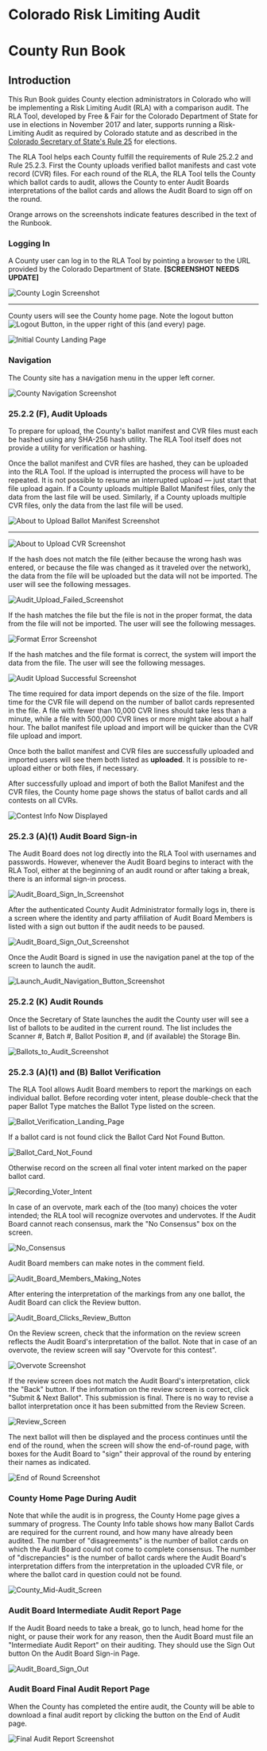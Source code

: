 # Colorado Risk Limiting Audit 
# County Run Book

## Introduction

This Run Book guides County election administrators in Colorado who will be
implementing a Risk Limiting Audit (RLA) with a comparison audit.
The RLA Tool, developed by Free & Fair for the
Colorado Department of State for use in elections in November 2017 and later, 
supports running a Risk-Limiting Audit as required by
Colorado statute and as described in the
[Colorado Secretary of State's Rule 25](http://www.sos.state.co.us/pubs/rule_making/CurrentRules/8CCR1505-1/ElectionRules.pdf) for
elections. 

The RLA Tool helps each County
fulfill the requirements of Rule 25.2.2 and Rule 25.2.3.
First the County uploads verified ballot manifests and cast vote record
(CVR) files. For each round of the RLA, the RLA Tool tells the County which ballot cards to audit, allows the County to enter Audit Boards 
interpretations of the ballot cards and allows the Audit Board to sign off on the round.

Orange arrows on the screenshots indicate features described in the text of the Runbook.
 
### Logging In

A County user can log in to the RLA Tool by pointing a browser to the URL provided by the Colorado Department of State. **[SCREENSHOT NEEDS UPDATE]**

![County Login Screenshot](./screenshots/a-county_login.png)

***

County users will see the County home page. Note the 
logout button ![Logout Button](./screenshots/LogoutButton.png), in the upper right of this (and every) page.

![Initial County Landing Page](./screenshots/c-initial_county_landing_page_unified.png)

### Navigation

The County site has a navigation menu in the upper left corner.

![County Navigation Screenshot](./screenshots/b-county_nav.png)

### 25.2.2 (F), <a name="comparison-audit-upload">Audit Uploads</a>

To prepare for upload, the County's ballot manifest and CVR files must each be
 hashed using any SHA-256 hash utility. The RLA Tool
itself does not provide a utility for verification or hashing. 

Once the ballot manifest and CVR files are hashed, they
can be uploaded into the RLA Tool. If the upload is interrupted the process 
will have to be repeated. It is not possible to resume an interrupted upload — just start that file upload again. 
If a County uploads multiple Ballot Manifest files, only the data from the last
file will be used. Similarly, if a County uploads multiple CVR files, only the data from the 
last file will be used.


![About to Upload Ballot Manifest Screenshot](./screenshots/e-about_to_upload_proper_ballot_manifest.png)

***

![About to Upload CVR Screenshot](./screenshots/g-about_to_upload_proper_cvr.png)

If the hash does not match the file 
(either because the wrong hash was entered, or because the file was changed as it traveled over the network), 
the data from the file will be uploaded but the data will not be imported. The user will
see the following messages. 

![Audit_Upload_Failed_Screenshot](./screenshots/hash_mismatch.png)

If the hash matches the file but the file is not in the proper format, the data from the file will not be 
imported. The user will
see the following messages. 

![Format Error Screenshot](./screenshots/bad_format.png)


If the hash matches and the file format is correct,  the system will import the data from the file. The user will see the following messages.


![Audit Upload Successful Screenshot](./screenshots/h-successfully_uploaded_cvr.png)

The time required for data import depends on the size of the file. Import time for the CVR file will depend on the 
number of ballot cards represented in the file. A file with fewer than 10,000 CVR lines should take less than a minute,
while a file with 500,000 CVR lines or more might take about a half hour. The ballot manifest file upload and import will be quicker than the CVR file upload and import.

Once both the ballot manifest and CVR files are successfully uploaded and imported
users will see them both listed as **uploaded**. It is possible to re-upload
either or both files, if necessary.

After successfully upload and import of both the Ballot Manifest and the CVR
files, the County home page shows the status of ballot cards and 
all contests on all CVRs. 
<!--- add comment about how this changes based on SoS behavior? --->

![Contest Info Now Displayed](./screenshots/i-contest_info.png)


### 25.2.3 (A)(1) Audit Board Sign-in

The Audit Board does not log directly into the RLA Tool with usernames
and passwords. However, whenever the Audit Board begins to interact
with the RLA Tool, either at the beginning of an audit round or after
taking a break, there is an informal sign-in process. 

![Audit_Board_Sign_In_Screenshot](./screenshots/k-selecting_audit_board_members_unified.png)

After the authenticated County Audit Administrator formally logs in, there is a
screen where the identity and party affiliation of Audit Board Members is listed
with a sign out button if the audit needs to be paused.

![Audit_Board_Sign_Out_Screenshot](./screenshots/n-sign_out_of_the_audit_board.png)

Once the Audit Board is signed in use the navigation panel at the top of the screen
to launch the audit.

![Launch_Audit_Navigation_Button_Screenshot](./screenshots/o-go_to_the_audit_page_to_begin_auditing_ballots.png)


### 25.2.2 (K) Audit Rounds

Once the Secretary of State launches the audit the County user will see a list of ballots to
be audited in the current round. The list includes the Scanner #, Batch #, Ballot Position #,
and (if available) the Storage Bin.

![Ballots_to_Audit_Screenshot](./screenshots/p-ballots_to_audit_unified.png)


### 25.2.3 (A)(1) and (B) Ballot Verification

The RLA Tool allows Audit Board members to report the markings on each
individual ballot.
Before recording voter intent, please double-check that the paper
Ballot Type matches the Ballot Type listed on the
screen.   

![Ballot_Verification_Landing_Page](./screenshots/r-ballot_verification_landing_page_unified.png)

If a ballot card is not found click the Ballot Card Not Found Button.

![Ballot_Card_Not_Found](./screenshots/t-ballot_card_not_found_button.png)

Otherwise record on the screen all final voter intent marked on
the paper ballot card. 

![Recording_Voter_Intent](./screenshots/u-make_consensus_selection.png)

In case of an overvote, mark each of the (too many) choices the 
voter intended; the RLA tool will recognize overvotes and undervotes. 
If the Audit Board cannot reach consensus, mark the "No Consensus" 
box on the screen.  

![No_Consensus](./screenshots/v-no_consensus_reached.png)

Audit Board members can make notes in the comment field.

![Audit_Board_Members_Making_Notes](./screenshots/w-enter_notes_about_the_race.png)

After entering the interpretation of the markings from any one ballot,
the Audit Board can click the Review button.

![Audit_Board_Clicks_Review_Button](./screenshots/x-ballot_interpretations_entered.png)

On the Review screen, check that the information on the review screen reflects the Audit
Board's interpretation of the ballot. Note that in case of an
overvote, the review screen will say "Overvote for this contest".

![Overvote Screenshot](./screenshots/21-overvote_for_this_contest.png)

If the review screen does not match the Audit Board's
interpretation, click the "Back" button.
If the information on the review screen is correct, click "Submit & Next Ballot".
This submission is final. There is no way to
revise a ballot interpretation once it has been submitted from the
Review Screen. 

![Review_Screen](./screenshots/y-verify_selections.png)


The next ballot will then be displayed and the process
continues until the end of the round, when the screen will show the 
end-of-round page, with boxes for the Audit Board to "sign" their approval of the round by entering their names as indicated. 

![End of Round Screenshot](./screenshots/End_of_Round_One.png)

### County Home Page During Audit

Note that while the audit is in progress, the County Home page 
gives a summary of progress. The County Info table shows how many Ballot 
Cards are required for the current round, and how many have already 
been audited. The number of "disagreements" is the number of ballot cards on 
which the Audit Board could not come to complete consensus. The number of 
"discrepancies" is the number of ballot cards where the Audit Board's 
interpretation differs from the interpretation in the uploaded CVR file, or 
where the ballot card in question could not be found.

![County_Mid-Audit_Screen](./screenshots/County_Home_Mid_Round.png)


### Audit Board Intermediate Audit Report Page

If the Audit Board needs to take a break, go to lunch, head home for
the night, or pause their work for any reason, then the Audit Board must file an "Intermediate
Audit Report" on their auditing. They should use the Sign Out button
On the Audit Board Sign-in Page.

![Audit_Board_Sign_Out](./screenshots/n-sign_out_of_the_audit_board.png)

### Audit Board Final Audit Report Page

When the  County has completed the entire audit, the County will be able to download a final audit report by clicking the button on the End of Audit page. 

![Final Audit Report Screenshot](./screenshots/County_End_of_Audit.png)

